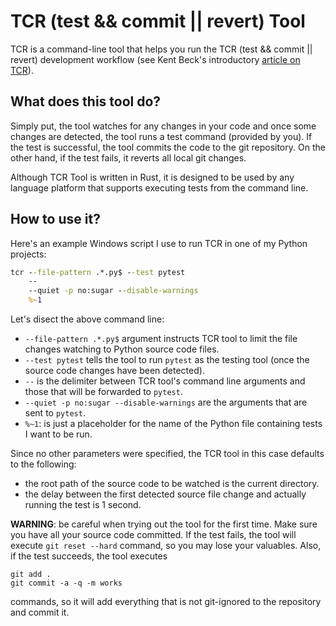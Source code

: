 # TCR (test &amp;&amp; commit || revert) Tool

TCR is a command-line tool that helps you run the TCR (test &amp;&amp; commit || revert) development workflow (see Kent Beck's introductory [article on TCR](https://medium.com/@kentbeck_7670/test-commit-revert-870bbd756864)).

## What does this tool do?

Simply put, the tool watches for any changes in your code and once some changes are detected, the tool runs a test command (provided by you). If the test is successful, the tool commits the code to the git repository. On the other hand, if the test fails, it reverts all local git changes.

Although TCR Tool is written in Rust, it is designed to be used by any language platform that supports executing tests from the command line.

## How to use it?

Here's an example Windows script I use to run TCR in one of my Python projects:

```cmd
tcr --file-pattern .*.py$ --test pytest 
    -- 
    --quiet -p no:sugar --disable-warnings 
    %~1
```

Let's disect the above command line:
- `--file-pattern .*.py$` argument instructs TCR tool to limit the file changes watching to Python source code files.
- `--test pytest` tells the tool to run `pytest` as the testing tool (once the source code changes have been detected).
- `--` is the delimiter between TCR tool's command line arguments and those that will be forwarded to `pytest`.
- `--quiet -p no:sugar --disable-warnings` are the arguments that are sent to `pytest`.
- `%~1`: is just a placeholder for the name of the Python file containing tests I want to be run.

Since no other parameters were specified, the TCR tool in this case defaults to the following:
- the root path of the source code to be watched is the current directory.
- the delay between the first detected source file change and actually running the test is 1 second.

**WARNING**: be careful when trying out the tool for the first time. Make sure you have all your source code committed. If the test fails, the tool will execute `git reset --hard` command, so you may lose your valuables. Also, if the test succeeds, the tool executes
```
git add .
git commit -a -q -m works
```
commands, so it will add everything that is not git-ignored to the repository and commit it.
